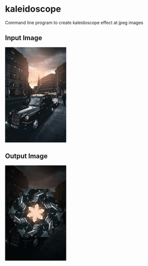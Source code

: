 # kaleidoscope
Command line program to create kaleidoscope effect at jpeg images

## Input Image
<img src="https://github.com/egecetin/kaleidoscope/blob/a914ce11c605cea9976a0e554b2c9e0c063770e8/input.jpg" alt="drawing" width="200"/>

## Output Image
<img src="https://github.com/egecetin/kaleidoscope/blob/a914ce11c605cea9976a0e554b2c9e0c063770e8/out.jpg" alt="drawing" width="200"/>
